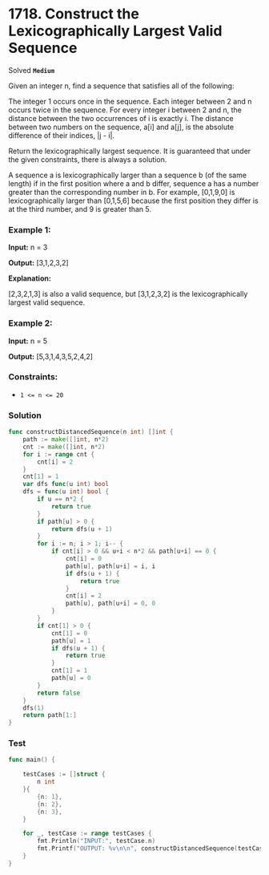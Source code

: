 # 1718. Construct the Lexicographically Largest Valid Sequence
Solved
**`Medium`**

Given an integer n, find a sequence that satisfies all of the following:

The integer 1 occurs once in the sequence.
Each integer between 2 and n occurs twice in the sequence.
For every integer i between 2 and n, the distance between the two occurrences of i is exactly i.
The distance between two numbers on the sequence, a[i] and a[j], is the absolute difference of their indices, |j - i|.

Return the lexicographically largest sequence. It is guaranteed that under the given constraints, there is always a solution.

A sequence a is lexicographically larger than a sequence b (of the same length) if in the first position where a and b differ, sequence a has a number greater than the corresponding number in b. For example, [0,1,9,0] is lexicographically larger than [0,1,5,6] because the first position they differ is at the third number, and 9 is greater than 5.

 

### Example 1:

**Input:** n = 3

**Output:** [3,1,2,3,2]

**Explanation:** 

[2,3,2,1,3] is also a valid sequence, but [3,1,2,3,2] is the lexicographically largest valid sequence.

### Example 2:

**Input:** n = 5

**Output:** [5,3,1,4,3,5,2,4,2]

 

### Constraints:

- `1 <= n <= 20`

### Solution


```go
func constructDistancedSequence(n int) []int {
	path := make([]int, n*2)
	cnt := make([]int, n*2)
	for i := range cnt {
		cnt[i] = 2
	}
	cnt[1] = 1
	var dfs func(u int) bool
	dfs = func(u int) bool {
		if u == n*2 {
			return true
		}
		if path[u] > 0 {
			return dfs(u + 1)
		}
		for i := n; i > 1; i-- {
			if cnt[i] > 0 && u+i < n*2 && path[u+i] == 0 {
				cnt[i] = 0
				path[u], path[u+i] = i, i
				if dfs(u + 1) {
					return true
				}
				cnt[i] = 2
				path[u], path[u+i] = 0, 0
			}
		}
		if cnt[1] > 0 {
			cnt[1] = 0
			path[u] = 1
			if dfs(u + 1) {
				return true
			}
			cnt[1] = 1
			path[u] = 0
		}
		return false
	}
	dfs(1)
	return path[1:]
}
```


### Test

```go
func main() {

	testCases := []struct {
		n int
	}{
		{n: 1},
		{n: 2},
		{n: 3},
	}

	for _, testCase := range testCases {
		fmt.Println("INPUT:", testCase.n)
		fmt.Printf("OUTPUT: %v\n\n", constructDistancedSequence(testCase.n))
	}
}

```